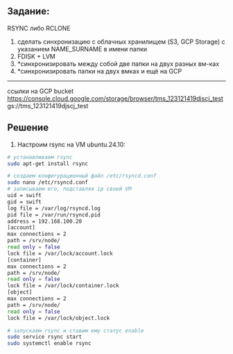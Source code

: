## Задание:
RSYNC либо RCLONE
1. сделать синхронизацию с облачных хранилищем (S3, GCP Storage) c указанием NAME_SURNAME в имени папки
2. FDISK + LVM
3. *синхронизировать между собой две папки на двух разных вм-ках
4. *синхронизировать папки на двух вмках и ещё на GCP
____________________________________________
ссылки на GCP bucket
https://console.cloud.google.com/storage/browser/tms_123121419djscj_test
gs://tms_123121419djscj_test
## Решение

1. Настроим rsync на VM ubuntu.24.10:

```bash
# устанавливаем rsync
sudo apt-get install rsync  

# создаем конфигурационный файл /etc/rsyncd.conf
sudo nano /etc/rsyncd.conf
# записываем его, подставляя ip своей VM
uid = swift
gid = swift
log file = /var/log/rsyncd.log
pid file = /var/run/rsyncd.pid
address = 192.168.100.20
[account]
max connections = 2
path = /srv/node/
read only = false
lock file = /var/lock/account.lock
[container]
max connections = 2
path = /srv/node/
read only = false
lock file = /var/lock/container.lock
[object]
max connections = 2
path = /srv/node/
read only = false
lock file = /var/lock/object.lock

# запускаем rsync и ставим ему статус enable
sudo service rsync start
sudo systemctl enable rsync 
```